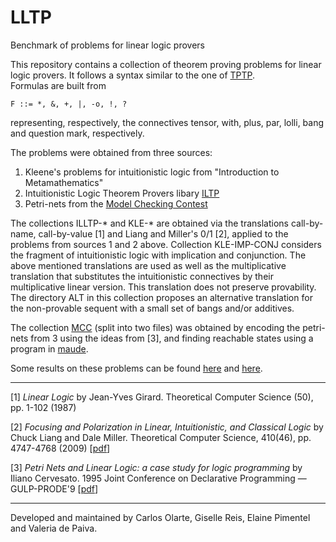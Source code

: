 # LLTP

Benchmark of problems for linear logic provers


This repository contains a collection of theorem proving problems for linear logic provers. 
It follows a syntax similar to the one of [TPTP](http://tptp.org/).  
Formulas are built from 

```
F ::= *, &, +, |, -o, !, ?
```
representing, respectively, the connectives  tensor, with, plus, par, lolli, bang and question mark, respectively.

The problems were obtained from three sources:

1. Kleene's problems for intuitionistic logic from "Introduction to Metamathematics"
2. Intuitionistic Logic Theorem Provers libary [ILTP](http://iltp.de/)
3. Petri-nets from the [Model Checking Contest](https://pnrepository.lip6.fr/mcc/)

The collections ILLTP-\* and KLE-\* are obtained via the translations call-by-name, call-by-value [1] and Liang and Miller's 0/1 [2],
applied to the problems from sources 1 and 2 above. Collection KLE-IMP-CONJ considers the fragment of intuitionistic logic with implication and conjunction. The above mentioned translations are used as well as the multiplicative 
translation that substitutes the intuitionistic connectives by their multiplicative linear version. This translation does not preserve provability. The directory ALT in this collection proposes an alternative translation for the non-provable sequent with a small set of bangs and/or additives.


The collection [MCC](https://github.com/meta-logic/lltp/blob/master/petri-nets/MCC.tar.gz.1) (split into two files)
was obtained by encoding the petri-nets from 3 using the ideas from [3], and finding reachable states 
using a program in [maude](http://maude.cs.uiuc.edu/).

Some results on these problems can be found [here](https://github.com/carlosolarte/Linear-Logic-Prover-in-Maude) and [here](https://github.com/wujuihsuan2016/LL_prover). 

---
[1] _Linear Logic_ by Jean-Yves Girard. Theoretical Computer Science (50), pp. 1-102 (1987)

[2] _Focusing and Polarization in Linear, Intuitionistic, and Classical Logic_ by Chuck Liang and Dale Miller. Theoretical Computer Science, 410(46), pp. 4747-4768 (2009) [[pdf](http://www.lix.polytechnique.fr/Labo/Dale.Miller/papers/tcs09fixed.pdf)]

[3] _Petri Nets and Linear Logic: a case study for logic programming_ by Iliano Cervesato. 
1995 Joint Conference on Declarative Programming — GULP-PRODE'9 [[pdf](https://web2.qatar.cmu.edu/iliano/papers/gulp95.pdf)]

---

Developed and maintained by Carlos Olarte, Giselle Reis, Elaine Pimentel and Valeria de Paiva.
